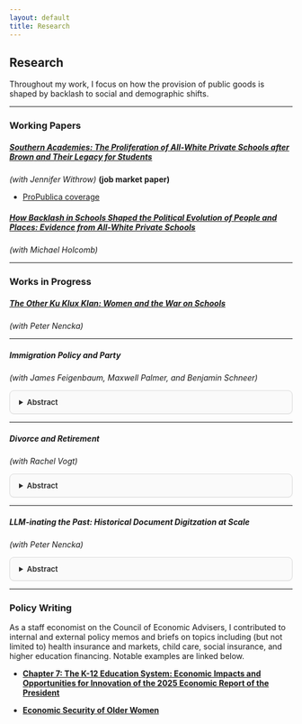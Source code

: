 ```yaml
---
layout: default
title: Research
---
```


## Research

Throughout my work, I focus on how the provision of public goods is shaped by backlash to social and demographic shifts. 

---

### Working Papers

##### [Southern Academies: The Proliferation of All-White Private Schools after *Brown* and Their Legacy for Students](https://www.dropbox.com/scl/fi/fyugfn6en6y324vbhb6gr/dgw_jm_draft.pdf?rlkey=1i2p0dycy9ch9qfj13p0aw1lb&dl=0)
*(with Jennifer Withrow)* **(job market paper)**
- [ProPublica coverage](https://www.propublica.org/article/alabama-researchers-segregation-academies-school-vouchers)

##### [How Backlash in Schools Shaped the Political Evolution of People and Places: Evidence from All-White Private Schools](assets/files/williamson_segac_attitudes.pdf)
*(with Michael Holcomb)* 

---

### Works in Progress

##### [The Other Ku Klux Klan: Women and the War on Schools](assets/files/WKKK.pdf)
*(with Peter Nencka)*  

---

##### Immigration Policy and Party  
*(with James Feigenbaum, Maxwell Palmer, and Benjamin Schneer)* 
<details style="
  margin-top: 8px;
  border: 1px solid #dcdcdc;
  border-radius: 8px;
  padding: 12px 16px;
  background-color: #fafafa;
  box-shadow: 0 1px 2px rgba(0,0,0,0.05);
">
  <summary style="
    font-weight: 600;
    font-size: 0.95em;
    color: #2a2a2a;
    cursor: pointer;
  ">Abstract</summary>
  <p>
  We use a regression discontinuity design that compares narrowly-elected Democrats and Republicans across congressional districts from the 51st to 116th Congress to identify the causal effect of party on congressional action on immigration. We measure immigration positions through two channels: roll call votes on legislation that concerns immigration and the sentiment tone of immigration-related floor speeches from Card et al. 2022. Our results reveal substantial and growing partisan polarization on immigration policy. Democrats are 12.5 to 15 percentage points more likely than Republicans to vote in favor of pro-immigration legislation, with this gap widening significantly over time.
  </p>
</details> 

---

##### Divorce and Retirement 
*(with Rachel Vogt)*
<details style="
  margin-top: 8px;
  border: 1px solid #dcdcdc;
  border-radius: 8px;
  padding: 12px 16px;
  background-color: #fafafa;
  box-shadow: 0 1px 2px rgba(0,0,0,0.05);
">
  <summary style="
    font-weight: 600;
    font-size: 0.95em;
    color: #2a2a2a;
    cursor: pointer;
  ">Abstract</summary>
  <p>
  Existing policy encourages married couples to engage in joint-decision making when allocating time among income-earning, household, and leisure activities. Often, it is more eﬃcient for one partner to specialize in household tasks, while the other specializes in earning. Disproportionately, women in heterosexual couples fall into the former camp, taking on the role of secondary earners and engaging in part-time work more often than their male counterparts. 
  This secondary earner status disadvantages divorced women. A feature of the Social Security system tries to insure against this: the spousal benefit. How effective is this policy? We use a regression discontinuity design that exploits the discontinuous feature of the spousal benefit: eligibility is contingent on the marriage lasting must be at least 10 years. Previous research, confirmed by our own preliminary analyses, shows no evidence of manipulation behavior around the cutoff. We thus can compare women around the cutoff to measure the impact of the spousal benefit on financial and mental well-being.
  </p>
</details>

---

##### LLM-inating the Past: Historical Document Digitzation at Scale
*(with Peter Nencka)*
<details style="
  margin-top: 8px;
  border: 1px solid #dcdcdc;
  border-radius: 8px;
  padding: 12px 16px;
  background-color: #fafafa;
  box-shadow: 0 1px 2px rgba(0,0,0,0.05);
">
  <summary style="
    font-weight: 600;
    font-size: 0.95em;
    color: #2a2a2a;
    cursor: pointer;
  ">Abstract</summary>
  <p>
 We present a workflow to digitize hundreds of thousands of pages of dense, loosely structured documents using large language models (LLMs). Using three case studies, we show that LLMs can approach "gold-standard" human digitization accuracy at a fraction of the cost and compare well against other alternatives. But using LLMs  comes with a significant learning curve, budget uncertainty, and the risk of producing incorrect and difficult-to-check output. We provide a crash course in production-scale LLMs, targeted to a tech-savvy social scientist reader who has used ChatGPT or other web-based AI platforms but who has not yet explored the capabilities of AI APIs. We discuss how to limit risk, manage API budgets, and incorporate human review into an AI workflow.
 </p>
</details>

---

### Policy Writing

As a staff economist on the Council of Economic Advisers, I contributed to internal and external policy memos and briefs on topics including (but not limited to) health insurance and markets, child care, social insurance, and higher education financing. Notable examples are linked below.

- [**Chapter 7: The K-12 Education System: Economic Impacts and Opportunities for Innovation of the 2025 Economic Report of the President**](https://bidenwhitehouse.archives.gov/wp-content/uploads/2025/01/ERP-2025.pdf)

- [**Economic Security of Older Women**](https://bidenwhitehouse.archives.gov/cea/written-materials/2024/09/20/economic-security-of-older-women/)

